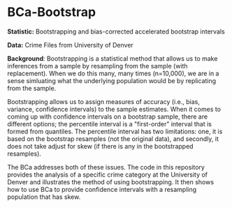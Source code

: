 # BCa-Bootstrap
__Statistic:__ Bootstrapping and bias-corrected accelerated bootstrap intervals 

__Data:__ Crime Files from University of Denver

__Background__: Bootstrapping is a statistical method that allows us to make inferences from a sample by resampling from the sample (with replacement).  When we do this many, many times (n=10,000), we are in a sense simluating what the underlying population would be by replicating from the sample.

Bootstrapping allows us to assign measures of accuracy (i.e., bias, variance, confidence intervals) to the sample estimates.  When it comes to coming up with confidence intervals on a bootstrap sample, there are different options; the percentile interval is a "first-order" interval that is formed from quantiles.  The percentile interval has two limitations: one, it is based on the bootstrap resamples (not the original data), and secondly, it does not take adjust for skew (if there is any in the bootstrapped resamples).

The BCa addresses both of these issues.  The code in this repository provides the analysis of a specific crime category at the University of Denver and illustrates the method of using bootstrapping.  It then shows how to use BCa to provide confidence intervals with a resampling population that has skew.  
